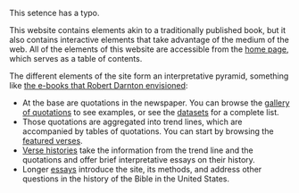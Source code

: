 This setence has a typo.

This website contains elements akin to a traditionally published book, but it also contains interactive elements that take advantage of the medium of the web. All of the elements of this website are accessible from the [home page](/), which serves as a table of contents. 

The different elements of the site form an interpretative pyramid, something like [the e-books that Robert Darnton envisioned](https://www.nybooks.com/articles/1999/03/18/the-new-age-of-the-book/):

- At the base are quotations in the newspaper. You can browse the [gallery of quotations](/gallery/) to see examples, or see the [datasets](/#appendix) for a complete list.
- Those quotations are aggregated into trend lines, which are accompanied by tables of quotations. You can start by browsing the [featured verses](/#featured-verses).
- [Verse histories](/#verse-histories) take the information from the trend line and the quotations and offer brief interpretative essays on their history.
- Longer [essays](/#essays) introduce the site, its methods, and address other questions in the history of the Bible in the United States.


